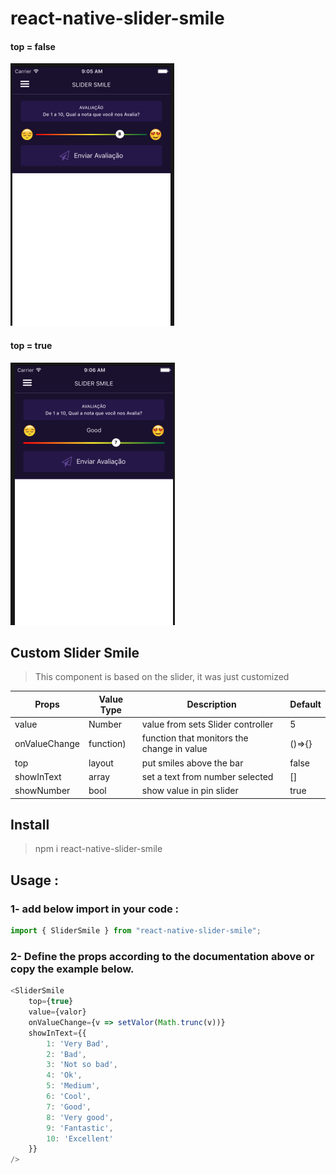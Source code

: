 # react-native-slider-smile

#### top = false
![SliderBox](assets/screen01.png)

#### top = true
![SliderBox](assets/screen02.png)

## Custom Slider Smile
> This component is based on the slider, it was just customized

| Props | Value Type | Description | Default |
|--|--|--|--|
| value | Number | value from sets Slider controller | 5 |
| onValueChange | function) | function that monitors the change in value | ()=>{} |
| top | layout | put smiles above the bar | false |
| showInText | array | set a text from number selected | [] |
| showNumber | bool | show value in pin slider | true |

## Install
> npm i react-native-slider-smile

## Usage :
### 1- add below import in your code :
```js
import { SliderSmile } from "react-native-slider-smile";
```
### 2- Define the props according to the documentation above or copy the example below.

```js
<SliderSmile
    top={true}
    value={valor}                                                                
    onValueChange={v => setValor(Math.trunc(v))}
    showInText={{
        1: 'Very Bad',
        2: 'Bad',
        3: 'Not so bad',
        4: 'Ok',
        5: 'Medium',
        6: 'Cool',
        7: 'Good',
        8: 'Very good',
        9: 'Fantastic',
        10: 'Excellent'
    }}
/>
```
